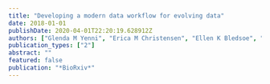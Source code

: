 ```yaml
---
title: "Developing a modern data workflow for evolving data"
date: 2018-01-01
publishDate: 2020-04-01T22:20:19.628912Z
authors: ["Glenda M Yenni", "Erica M Christensen", "Ellen K Bledsoe", "Sarah R Supp", "Renata M Diaz", "Ethan P White", "SK Morgan Ernest"]
publication_types: ["2"]
abstract: ""
featured: false
publication: "*BioRxiv*"
---
```


